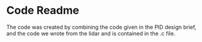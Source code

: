 # Code Readme

The code was created by combining the code given in the PID design brief, and the code we wrote from the lidar and is contained in the .c file. 
